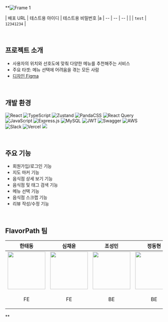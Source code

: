 **![Frame 1](https://github.com/user-attachments/assets/9bbc5502-e046-43f9-8d72-b1fdea5be445)


| 배포 URL  | 테스트용 아이디 | 테스트용 비밀번호 |a
| --  | -- | -- |
|  | `test` | `12341234` |

<br />

## 프로젝트 소개
- 사용자의 위치와 선호도에 맞춰 다양한 메뉴를 추천해주는 서비스
- 주요 타겟: 메뉴 선택에 어려움을 겪는 모든 사람
- [디자인 Figma](https://www.figma.com/design/A6ugYAMD0FDL9aMJ5hNQY8/1%EC%A1%B0-%ED%8C%80%ED%94%8C-%EA%B8%B0%ED%9A%8D%EC%95%88)

<br />

## 개발 환경
![React](https://img.shields.io/badge/react-%2320232a.svg?style=for-the-badge&logo=react&logoColor=%2361DAFB)
![TypeScript](https://img.shields.io/badge/typescript-%23007ACC.svg?style=for-the-badge&logo=typescript&logoColor=white)
![Zustand](https://img.shields.io/badge/zustand-%2320232a.svg?style=for-the-badge)
![PandaCSS](https://img.shields.io/badge/pandacss-%23FDE046.svg?style=for-the-badge)
![React Query](https://img.shields.io/badge/-React%20Query-FF4154?style=for-the-badge&logo=react%20query&logoColor=white)
<br />
![JavaScript](https://img.shields.io/badge/javascript-%23323330.svg?style=for-the-badge&logo=javascript&logoColor=%23F7DF1E)
![Express.js](https://img.shields.io/badge/express.js-%23404d59.svg?style=for-the-badge&logo=express&logoColor=%2361DAFB)
![MySQL](https://img.shields.io/badge/mysql-4479A1.svg?style=for-the-badge&logo=mysql&logoColor=white)
![JWT](https://img.shields.io/badge/JWT-black?style=for-the-badge&logo=JSON%20web%20tokens)
![Swagger](https://img.shields.io/badge/-Swagger-%23Clojure?style=for-the-badge&logo=swagger&logoColor=white)
![AWS](https://img.shields.io/badge/AWS-%23FF9900.svg?style=for-the-badge&logo=amazon-aws&logoColor=white)
<br />
![Slack](https://img.shields.io/badge/Slack-4A154B?style=for-the-badge&logo=slack&logoColor=white)
![Vercel](https://img.shields.io/badge/vercel-%23000000.svg?style=for-the-badge&logo=vercel&logoColor=white)
<img src="https://img.shields.io/badge/figma-%23F24E1E.svg?style=for-the-badge&logo=figma&logoColor=white" />


<br />

## 주요 기능

- 회원가입/로그인 기능
- 지도 마커 기능
- 음식점 상세 보기 기능
- 음식점 및 태그 검색 기능
- 메뉴 선택 기능
- 음식점 스크랩 기능
- 리뷰 작성/수정 기능

<br />

## FlavorPath 팀

| 한태동 | 심채윤 | 조성민 | 정동현 |
| -- | -- | -- | -- |
| <img src="https://avatars.githubusercontent.com/u/132195232?v=4" width="120" /> | <img src="https://avatars.githubusercontent.com/u/111689342?v=4" width="120" /> | <img src="https://avatars.githubusercontent.com/u/80831228?v=4" width="120" />  | <img src="https://avatars.githubusercontent.com/u/142657661?v=4" width="120" />  |
| <p align="center">FE</p> | <p align="center">FE</p> | <p align="center">BE</p> | <p align="center">BE</p> |
**

